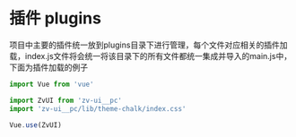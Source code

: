 # 插件 plugins

项目中主要的插件统一放到plugins目录下进行管理，每个文件对应相关的插件加载，index.js文件将会统一将该目录下的所有文件都统一集成并导入的main.js中，下面为插件加载的例子

```js
import Vue from 'vue'

import ZvUI from 'zv-ui__pc'
import 'zv-ui__pc/lib/theme-chalk/index.css'

Vue.use(ZvUI)
```